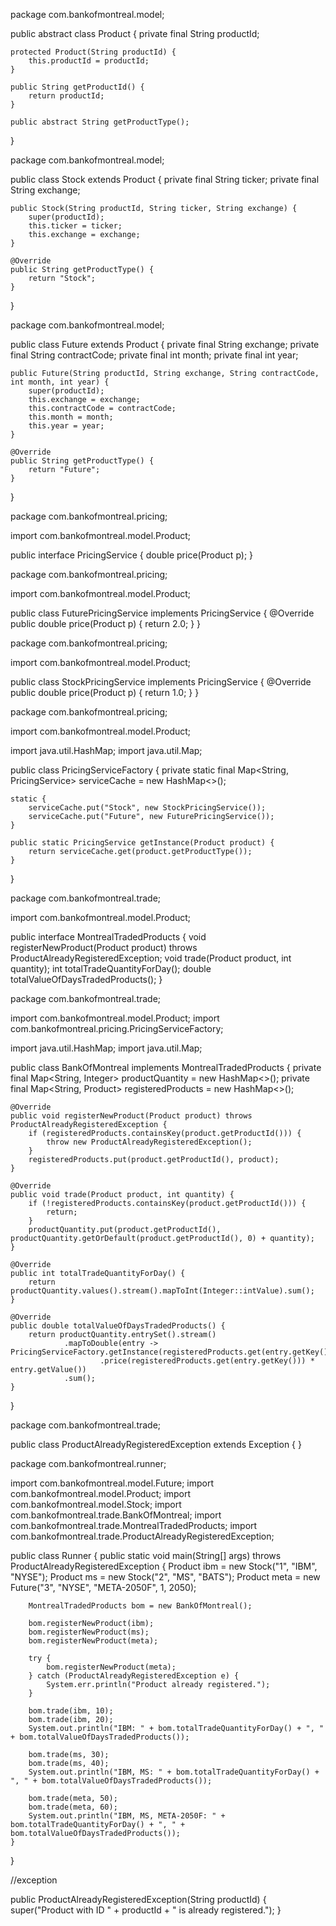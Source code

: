 package com.bankofmontreal.model;

public abstract class Product {
    private final String productId;

    protected Product(String productId) {
        this.productId = productId;
    }

    public String getProductId() {
        return productId;
    }

    public abstract String getProductType();
}


package com.bankofmontreal.model;

public class Stock extends Product {
    private final String ticker;
    private final String exchange;

    public Stock(String productId, String ticker, String exchange) {
        super(productId);
        this.ticker = ticker;
        this.exchange = exchange;
    }

    @Override
    public String getProductType() {
        return "Stock";
    }
}


package com.bankofmontreal.model;

public class Future extends Product {
    private final String exchange;
    private final String contractCode;
    private final int month;
    private final int year;

    public Future(String productId, String exchange, String contractCode, int month, int year) {
        super(productId);
        this.exchange = exchange;
        this.contractCode = contractCode;
        this.month = month;
        this.year = year;
    }

    @Override
    public String getProductType() {
        return "Future";
    }
}


package com.bankofmontreal.pricing;

import com.bankofmontreal.model.Product;

public interface PricingService {
    double price(Product p);
}


package com.bankofmontreal.pricing;

import com.bankofmontreal.model.Product;

public class FuturePricingService implements PricingService {
    @Override
    public double price(Product p) {
        return 2.0;
    }
}


package com.bankofmontreal.pricing;

import com.bankofmontreal.model.Product;

public class StockPricingService implements PricingService {
    @Override
    public double price(Product p) {
        return 1.0;
    }
}


package com.bankofmontreal.pricing;

import com.bankofmontreal.model.Product;

import java.util.HashMap;
import java.util.Map;

public class PricingServiceFactory {
    private static final Map<String, PricingService> serviceCache = new HashMap<>();

    static {
        serviceCache.put("Stock", new StockPricingService());
        serviceCache.put("Future", new FuturePricingService());
    }

    public static PricingService getInstance(Product product) {
        return serviceCache.get(product.getProductType());
    }
}


package com.bankofmontreal.trade;

import com.bankofmontreal.model.Product;

public interface MontrealTradedProducts {
    void registerNewProduct(Product product) throws ProductAlreadyRegisteredException;
    void trade(Product product, int quantity);
    int totalTradeQuantityForDay();
    double totalValueOfDaysTradedProducts();
}



package com.bankofmontreal.trade;

import com.bankofmontreal.model.Product;
import com.bankofmontreal.pricing.PricingServiceFactory;

import java.util.HashMap;
import java.util.Map;

public class BankOfMontreal implements MontrealTradedProducts {
    private final Map<String, Integer> productQuantity = new HashMap<>();
    private final Map<String, Product> registeredProducts = new HashMap<>();

    @Override
    public void registerNewProduct(Product product) throws ProductAlreadyRegisteredException {
        if (registeredProducts.containsKey(product.getProductId())) {
            throw new ProductAlreadyRegisteredException();
        }
        registeredProducts.put(product.getProductId(), product);
    }

    @Override
    public void trade(Product product, int quantity) {
        if (!registeredProducts.containsKey(product.getProductId())) {
            return;
        }
        productQuantity.put(product.getProductId(), productQuantity.getOrDefault(product.getProductId(), 0) + quantity);
    }

    @Override
    public int totalTradeQuantityForDay() {
        return productQuantity.values().stream().mapToInt(Integer::intValue).sum();
    }

    @Override
    public double totalValueOfDaysTradedProducts() {
        return productQuantity.entrySet().stream()
                .mapToDouble(entry -> PricingServiceFactory.getInstance(registeredProducts.get(entry.getKey()))
                        .price(registeredProducts.get(entry.getKey())) * entry.getValue())
                .sum();
    }
}


package com.bankofmontreal.trade;

public class ProductAlreadyRegisteredException extends Exception {
}


package com.bankofmontreal.runner;

import com.bankofmontreal.model.Future;
import com.bankofmontreal.model.Product;
import com.bankofmontreal.model.Stock;
import com.bankofmontreal.trade.BankOfMontreal;
import com.bankofmontreal.trade.MontrealTradedProducts;
import com.bankofmontreal.trade.ProductAlreadyRegisteredException;

public class Runner {
    public static void main(String[] args) throws ProductAlreadyRegisteredException {
        Product ibm = new Stock("1", "IBM", "NYSE");
        Product ms = new Stock("2", "MS", "BATS");
        Product meta = new Future("3", "NYSE", "META-2050F", 1, 2050);

        MontrealTradedProducts bom = new BankOfMontreal();

        bom.registerNewProduct(ibm);
        bom.registerNewProduct(ms);
        bom.registerNewProduct(meta);

        try {
            bom.registerNewProduct(meta);
        } catch (ProductAlreadyRegisteredException e) {
            System.err.println("Product already registered.");
        }

        bom.trade(ibm, 10);
        bom.trade(ibm, 20);
        System.out.println("IBM: " + bom.totalTradeQuantityForDay() + ", " + bom.totalValueOfDaysTradedProducts());

        bom.trade(ms, 30);
        bom.trade(ms, 40);
        System.out.println("IBM, MS: " + bom.totalTradeQuantityForDay() + ", " + bom.totalValueOfDaysTradedProducts());

        bom.trade(meta, 50);
        bom.trade(meta, 60);
        System.out.println("IBM, MS, META-2050F: " + bom.totalTradeQuantityForDay() + ", " + bom.totalValueOfDaysTradedProducts());
    }
}



//exception

public ProductAlreadyRegisteredException(String productId) {
        super("Product with ID " + productId + " is already registered.");
    }
